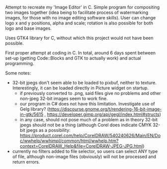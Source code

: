Attempt to recreate my 'Image Editor' in C. Simple program for compositing two images together (idea being to facilitate process of watermarking images, for those with no image editing software skills). 
User can change logo x and y positions, alpha and scale; rotation is also possible for both logo and base images. 

Uses GTK4 library for C, without which this project would not have been possible.

First proper attempt at coding in C. In total, around 6 days spent between set-up (getting Code::Blocks and GTK to actually work) and actual programming.

Some notes:
- 32-bit jpegs don't seem able to be loaded to pixbuf, neither to texture. Interestingly, it can be loaded directly in Picture widget on startup.
  - if previously converted to .png, said files give no problems and other non-jpeg 32-bit images seem to work fine.
  - our program in C# does not have this limitation. Investigate use of Gelg library? (https://discourse.gnome.org/t/rendering-16-bit-image-in-gtk/5615 , https://developer.gimp.org/api/gegl/index.html#structs)
  - in any case, should not pose much of a problem as in theory 32-bit jpegs should not be a thing (although Corel does indicate CMYK 32-bit jpegs as a possibility: https://product.corel.com/help/CorelDRAW/540240626/Main/EN/Doc/wwhelp/wwhimpl/common/html/wwhelp.htm?context=CorelDRAW_Help&file=CorelDRAW-JPEG-JPG.html) 
- currently no filters added to file selector, so users can select ANY type of file, although non-image files (obviously) will not be processed and return errors.
